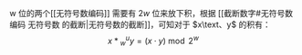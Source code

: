w 位的两个[[无符号数编码]] 需要有 $2w$ 位来放下积，根据 [[截断数字#无符号数编码 无符号数 的截断|无符号数的截断]]，可知对于 $x\text、y$ 的积有：
$$
x *{ }_{w}^{u} y=(x \cdot y) \bmod 2^{w}
$$
